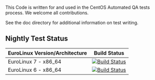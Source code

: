 This Code is written for and used in the CentOS Automated QA tests process. We welcome all contributions.

See the doc directory for additional information on test writing.

## Nightly Test Status

| EuroLinux Version/Architecture | Build Status |
| --------------------------- | ------------ |
| EuroLinux 7 - x86_64           | [![Build Status](https://10.10.1.139/buildstatus/icon?job=/EL-QA-sig-core-t_functional-el7)](https://jenkins.bel.lan/view/EL-QA/job/EL-QA-sig-core-t_functional-el7/) |
| EuroLinux 6 - x86_64           | [![Build Status](https://10.10.1.139/buildstatus/icon?job=/EL-QA-sig-core-t_functional-el6)](https://jenkins.bel.lan/view/EL-QA/job/EL-QA-sig-core-t_functional-el6/) |
